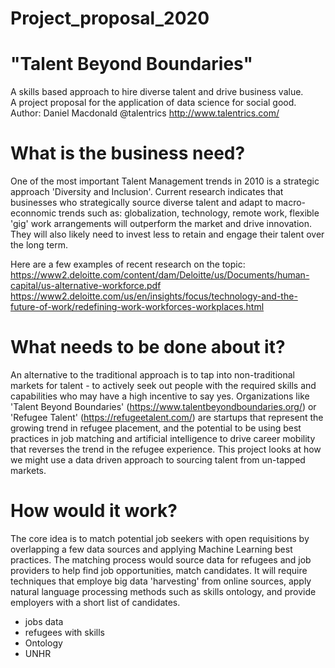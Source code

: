 # Project_proposal_2020

# "Talent Beyond Boundaries"
A skills based approach to hire diverse talent and drive business value.  
A project proposal for the application of data science for social good.  
Author: Daniel Macdonald @talentrics http://www.talentrics.com/

# What is the business need?

One of the most important Talent Management trends in 2010 is a strategic approach 'Diversity and Inclusion'.  Current research indicates that businesses who strategically source diverse talent and adapt to macro-econnomic trends such as: globalization, technology, remote work, flexible 'gig' work arrangements will outperform the market and drive innovation.  They will also likely need to invest less to retain and engage their talent over the long term.

Here are a few examples of recent research on the topic:
https://www2.deloitte.com/content/dam/Deloitte/us/Documents/human-capital/us-alternative-workforce.pdf
https://www2.deloitte.com/us/en/insights/focus/technology-and-the-future-of-work/redefining-work-workforces-workplaces.html

# What needs to be done about it?

An alternative to the traditional approach is to tap into non-traditional markets for talent - to actively seek out people with the required skills and capabilities who may have a high incentive to say yes.  Organizations like 'Talent Beyond Boundaries' (https://www.talentbeyondboundaries.org/) or 'Refugee Talent' (https://refugeetalent.com/) are startups that represent the growing trend in refugee placement, and the potential to be using best practices in job matching and artificial intelligence to drive career mobility that reverses the trend in the refugee experience.  This project looks at how we might use a data driven approach to sourcing talent from un-tapped markets.

# How would it work?

The core idea is to match potential job seekers with open requisitions by overlapping a few data sources and applying Machine Learning best practices.  The matching process would source data for refugees and job providers to help find job opportunities, match candidates.  It will require techniques that employe big data 'harvesting' from online sources, apply natural language processing methods such as skills ontology, and provide employers with a short list of candidates.

 - jobs data
 - refugees with skills
 - Ontology
 - UNHR


